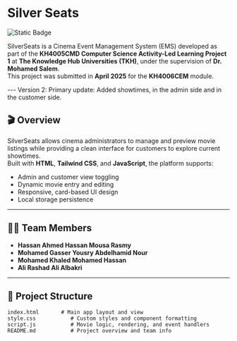 # Silver Seats  
![Static Badge](https://img.shields.io/badge/Integrative%20Project%20-%20KH4006CEM-blue)

SilverSeats is a Cinema Event Management System (EMS) developed as part of the **KH4005CMD Computer Science Activity-Led Learning Project 1** at **The Knowledge Hub Universities (TKH)**, under the supervision of **Dr. Mohamed Salem**.  
This project was submitted in **April 2025** for the **KH4006CEM** module.

--- Version 2:
Primary update: Added showtimes, in the admin side and in the customer side.

## 🎬 Overview

SilverSeats allows cinema administrators to manage and preview movie listings while providing a clean interface for customers to explore current showtimes.  
Built with **HTML**, **Tailwind CSS**, and **JavaScript**, the platform supports:
- Admin and customer view toggling
- Dynamic movie entry and editing
- Responsive, card-based UI design
- Local storage persistence

---

## 👨‍💻 Team Members

- **Hassan Ahmed Hassan Mousa Rasmy**  
- **Mohamed Gasser Yousry Abdelhamid Nour**  
- **Mohamed Khaled Mohamed Hassan**  
- **Ali Rashad Ali Albakri**

---

## 📂 Project Structure

```
index.html       # Main app layout and view
style.css           # Custom styles and component formatting
script.js           # Movie logic, rendering, and event handlers
README.md           # Project overview and team info
```